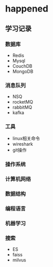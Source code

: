 # happened

## 学习记录

### 数据库

- Redis
- Mysql
- CouchDB
- MongoDB

### 消息队列

- NSQ
- rocketMQ
- rabbitMQ
- kafka

### 工具

- linux相关命令
- wireshark
- git操作

### 操作系统

### 计算机网络

### 数据结构

### 编程语言

### 机器学习

### 搜索

- ES
- faiss
- milvus